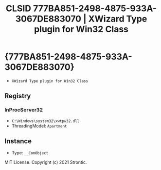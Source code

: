 ﻿---
title: "CLSID 777BA851-2498-4875-933A-3067DE883070 | XWizard Type plugin for Win32 Class"
excerpt: What is COM-Object CLSID 777BA851-2498-4875-933A-3067DE883070?
---

# {777BA851-2498-4875-933A-3067DE883070}

* `XWizard Type plugin for Win32 Class`

## Registry


### InProcServer32

* `C:\Windows\system32\xwtpw32.dll`
* ThreadingModel: `Apartment`

## Instance

* Type: `__ComObject`

MIT License. Copyright (c) 2021 Strontic.


